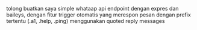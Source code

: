 tolong buatkan saya simple whataap api endpoint dengan expres dan baileys, dengan fitur trigger otomatis yang merespon pesan dengan prefix tertentu (.a1, .help, .ping) menggunakan quoted reply messages
